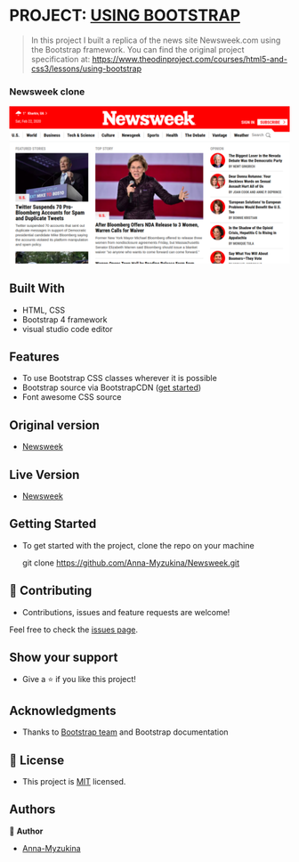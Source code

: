 # PROJECT: [USING BOOTSTRAP](https://www.theodinproject.com/courses/html5-and-css3/lessons/using-bootstrap)
> In this project I built a replica of the news site Newsweek.com using the Bootstrap framework. You can find the original project specification at: https://www.theodinproject.com/courses/html5-and-css3/lessons/using-bootstrap

### Newsweek clone

![img](https://github.com/Anna-Myzukina/Newsweek/blob/master/assets/img/Screenshot%20from%202020-02-22%2011-25-20.png)

## Built With

- HTML, CSS
- Bootstrap 4 framework
- visual studio code editor

## Features
- To use Bootstrap CSS classes wherever it is possible 
- Bootstrap source via BootstrapCDN ([get started](https://getbootstrap.com/docs/4.4/getting-started/introduction/))
- Font awesome CSS source

## Original version

- [Newsweek](https://www.newsweek.com/)

## Live Version
- [Newsweek](https://anna-myzukina.github.io/Newsweek/)



## Getting Started

- To get started with the project, clone the repo on your machine


    git clone https://github.com/Anna-Myzukina/Newsweek.git



## 🤝 Contributing

- Contributions, issues and feature requests are welcome!

Feel free to check the [issues page](https://github.com/Anna-Myzukina/Newsweek/issues).

## Show your support

- Give a ⭐️ if you like this project!

## Acknowledgments

- Thanks to [Bootstrap team](https://getbootstrap.com/docs/4.4/about/team/) and Bootstrap documentation


## 📝 License

- This project is [MIT](https://github.com/Anna-Myzukina/Newsweek/blob/master/LICENSE.md) licensed.

## Authors

👤 **Author**

-  [Anna-Myzukina](https://github.com/Anna-Myzukina)
